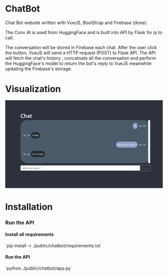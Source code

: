 # ChatBot

Chat Bot website written with VueJS, BootStrap and Firebase (done).

The Conv AI is used from HuggingFace and is built into API by Flask for js to call.

The conversation will be stored in Firebase each chat. After the user click the button, VueJS will send a HTTP request (POST) to Flask API. The API will fetch the chat's history , concatnate all the conversation and perform the HuggingFace's model to return the bot's reply to VueJS meanwhile updating the Firebase's storage.

# Visualization

![](./imgs/chatbot.png)

# Installation

### Run the API

#### Install all requirements

`pip install -r ./public/chatbot/requirements.txt

#### Run the API

`python ./public/chatbot/app.py